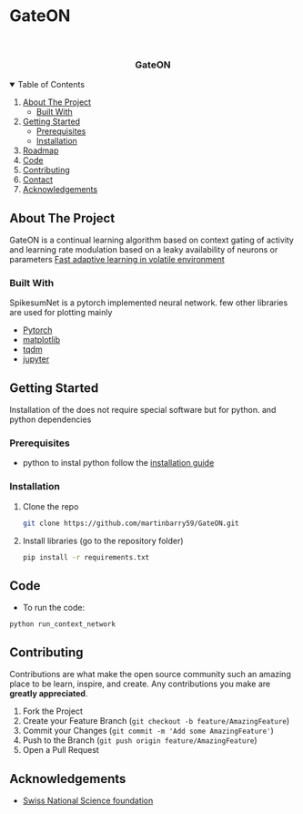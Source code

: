 # GateON


<!-- PROJECT LOGO -->
<br />
<p align="center">


  <h3 align="center">GateON</h3>



<!-- TABLE OF CONTENTS -->
<details open="open">
  <summary>Table of Contents</summary>
  <ol>
    <li>
      <a href="#about-the-project">About The Project</a>
      <ul>
        <li><a href="#built-with">Built With</a></li>
      </ul>
    </li>
    <li>
      <a href="#getting-started">Getting Started</a>
      <ul>
        <li><a href="#prerequisites">Prerequisites</a></li>
        <li><a href="#installation">Installation</a></li>
      </ul>
    </li>
    <li><a href="#roadmap">Roadmap</a></li>
    <li><a href="#code">Code</a></li>
    <li><a href="#contributing">Contributing</a></li>
    <li><a href="#contact">Contact</a></li>
    <li><a href="#acknowledgements">Acknowledgements</a></li>
  </ol>
</details>



<!-- ABOUT THE PROJECT -->
## About The Project

GateON is a continual learning algorithm based on context gating of activity and learning rate modulation based on a leaky availability of neurons or parameters [Fast adaptive learning in volatile environment](https://doi.org/10.1101/2022.09.13.507727) 
### Built With

SpikesumNet is a pytorch implemented neural network. few other libraries are used for plotting mainly

* [Pytorch](https://pytorch.org/)
* [matplotlib](https://matplotlib.org/)
* [tqdm](https://tqdm.github.io/)
* [jupyter](https://jupyter.org/)


<!-- GETTING STARTED -->
## Getting Started

Installation of the does not require special software but for python. and python dependencies

### Prerequisites

* python
  to instal python follow the [installation guide](https://realpython.com/installing-python/)

### Installation

1. Clone the repo
   ```sh
   git clone https://github.com/martinbarry59/GateON.git
   ```
2. Install libraries (go to the repository folder)
   ```sh
   pip install -r requirements.txt
   ```
<!-- USAGE EXAMPLES -->

<!-- ROADMAP -->
## Code

* To run the code:

```
python run_context_network
```




<!-- CONTRIBUTING -->
## Contributing

Contributions are what make the open source community such an amazing place to be learn, inspire, and create. Any contributions you make are **greatly appreciated**.

1. Fork the Project
2. Create your Feature Branch (`git checkout -b feature/AmazingFeature`)
3. Commit your Changes (`git commit -m 'Add some AmazingFeature'`)
4. Push to the Branch (`git push origin feature/AmazingFeature`)
5. Open a Pull Request


<!-- ACKNOWLEDGEMENTS -->
## Acknowledgements
* [Swiss National Science foundation](http://www.snf.ch/en/Pages/default.aspx)


<!-- MARKDOWN LINKS & IMAGES -->
<!-- https://www.markdownguide.org/basic-syntax/#reference-style-links -->
[contributors-url]: https://github.com/martinbarry59/GateON/graphs/contributors
[forks-url]: https://github.com/martinbarry59/GateON/network/members
[issues-url]: https://github.com/martinbarry59/GateON/issues
